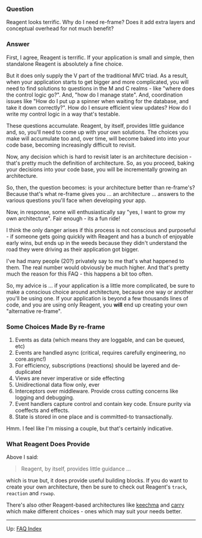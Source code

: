 ### Question

Reagent looks terrific.  Why do I need re-frame?  Does it add extra layers and
conceptual overhead for not much benefit?

### Answer 

First, I agree, Reagent is terrific. If your application is small and simple, 
then standalone Reagent is absolutely a fine choice.

But it does only supply the V part of the traditional MVC triad. As a result, when
your application starts to get bigger and more complicated, you will need to 
find solutions to questions in the M and C realms - like "where does the control logic go?".  And, 
"how do I manage state".  And, coordination issues like "How do I put up a spinner
when waiting for the database, and take it down correctly?".  How do I ensure 
efficient view updates?  How do I write my control logic in a way that's testable. 

These questions accumulate. Reagent, by itself,
provides little guidance and, so, you'll need to
come up with your own solutions. The choices you make will accumulate too and,
over time, will become baked into into your code base,
becoming increasingly difficult to revisit. 

Now, any decision which is hard to revisit later is an architecture decision - that's 
pretty much the definition of architecture.  So, as you proceed, baking your
decisions into your code base, you will be incrementally growing an architecture.

So, then, the question becomes: is your architecture better than re-frame's?  Because 
that's what re-frame gives you ... an architecture ... answers to the
various questions you'll face when developing your app.  

Now, in response, some will enthusiastically say "yes, I want to grow my own architecture". 
Fair enough - its a fun ride!

I think the only danger arises if this process is not conscious and purposeful - if
someone gets going quickly with Reagent and has a bunch of enjoyable early wins, but
ends up in the weeds because they didn't understand the road they were driving as
their application got bigger.

I've had many people (20?) privately say to me that's what happened to them. The real
number would obviously be much higher. And that's pretty much the reason for
this FAQ - this happens a bit too often.  

So, my advice is ... if your application is a little more complicated,
be sure to make a conscious choice around architecture, because one way or
another you'll be using one.  If your application is beyond a few thousands lines
of code, and you are using only Reagent, you **will** end up creating your own "alternative re-frame".

### Some Choices Made By re-frame

1. Events as data  (which means they are loggable, and can be queued, etc)
2. Events are handled async  (critical, requires carefully engineering, no core.async!)
3. For efficiency, subscriptions (reactions) should be layered and de-duplicated
4. Views are never imperative or side effecting
4. Unidirectional data flow only, ever
5. Interceptors over middleware. Provide cross cutting concerns like logging and debugging. 
6. Event handlers capture control and contain key code. Ensure purity via coeffects and effects. 
7. State is stored in one place and is committed-to transactionally. 

Hmm. I feel like I'm missing a couple, but that's certainly indicative. 

### What Reagent Does Provide

Above I said:
> Reagent, by itself, provides little guidance ...

which is true but, it does provide useful building blocks. If you do want to create 
your own architecture, then be sure to check out Reagent's `track`, `reaction` and `rswap`. 

There's also other Reagent-based architectures like [keechma](https://github.com/keechma/keechma) and 
[carry](https://github.com/metametadata/carry) which make different choices - ones which may 
suit your needs better.

***

Up:  [FAQ Index](README.md)&nbsp;&nbsp;&nbsp;&nbsp;&nbsp;&nbsp;

<!-- START doctoc generated TOC please keep comment here to allow auto update -->
<!-- DON'T EDIT THIS SECTION, INSTEAD RE-RUN doctoc TO UPDATE -->
<!-- END doctoc generated TOC please keep comment here to allow auto update -->
